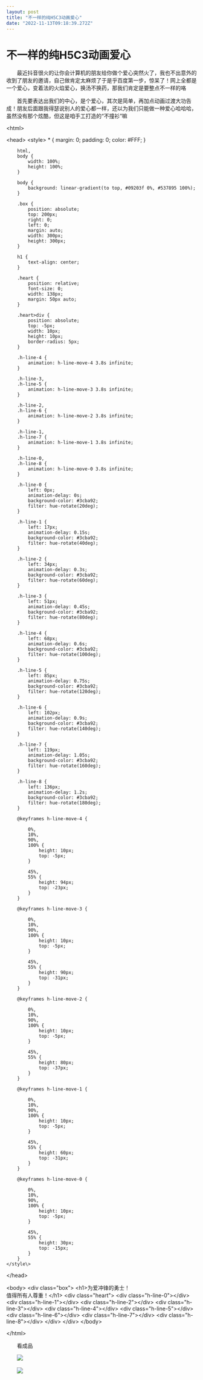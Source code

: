 ```yaml
---
layout: post
title: "不一样的纯H5C3动画爱心"
date: "2022-11-13T09:18:39.272Z"
---
```

不一样的纯H5C3动画爱心
=============

　　最近抖音很火的让你会计算机的朋友给你做个爱心突然火了，我也不出意外的收到了朋友的邀请，自己做肯定太麻烦了于是乎百度第一步，惊呆了！网上全都是一个爱心，变着法的火焰爱心，换汤不换药，那我们肯定是要整点不一样的咯

　　首先要表达出我们的中心，是个爱心，其次是简单，再加点动画过渡大功告成！朋友后面跟我得瑟说别人的爱心都一样，还以为我们只能做一种爱心哈哈哈，虽然没有那个炫酷，但这是咱手工打造的“不撞衫”嘛

<html\>

<head\>
    <style\>
        \* {
            margin: 0;
            padding: 0;
            color: #FFF;
        }

        html,
        body {
            width: 100%;
            height: 100%;
        }

        body {
            background: linear-gradient(to top, #09203f 0%, #537895 100%);
        }

        .box {
            position: absolute;
            top: 200px;
            right: 0;
            left: 0;
            margin: auto;
            width: 300px;
            height: 300px;
        }

        h1 {
            text-align: center;
        }

        .heart {
            position: relative;
            font-size: 0;
            width: 138px;
            margin: 50px auto;
        }

        .heart>div {
            position: absolute;
            top: -5px;
            width: 10px;
            height: 10px;
            border-radius: 5px;
        }

        .h-line-4 {
            animation: h-line-move-4 3.8s infinite;
        }

        .h-line-3,
        .h-line-5 {
            animation: h-line-move-3 3.8s infinite;
        }

        .h-line-2,
        .h-line-6 {
            animation: h-line-move-2 3.8s infinite;
        }

        .h-line-1,
        .h-line-7 {
            animation: h-line-move-1 3.8s infinite;
        }

        .h-line-0,
        .h-line-8 {
            animation: h-line-move-0 3.8s infinite;
        }

        .h-line-0 {
            left: 0px;
            animation-delay: 0s;
            background-color: #3cba92;
            filter: hue-rotate(20deg);
        }

        .h-line-1 {
            left: 17px;
            animation-delay: 0.15s;
            background-color: #3cba92;
            filter: hue-rotate(40deg);
        }

        .h-line-2 {
            left: 34px;
            animation-delay: 0.3s;
            background-color: #3cba92;
            filter: hue-rotate(60deg);
        }

        .h-line-3 {
            left: 51px;
            animation-delay: 0.45s;
            background-color: #3cba92;
            filter: hue-rotate(80deg);
        }

        .h-line-4 {
            left: 68px;
            animation-delay: 0.6s;
            background-color: #3cba92;
            filter: hue-rotate(100deg);
        }

        .h-line-5 {
            left: 85px;
            animation-delay: 0.75s;
            background-color: #3cba92;
            filter: hue-rotate(120deg);
        }

        .h-line-6 {
            left: 102px;
            animation-delay: 0.9s;
            background-color: #3cba92;
            filter: hue-rotate(140deg);
        }

        .h-line-7 {
            left: 119px;
            animation-delay: 1.05s;
            background-color: #3cba92;
            filter: hue-rotate(160deg);
        }

        .h-line-8 {
            left: 136px;
            animation-delay: 1.2s;
            background-color: #3cba92;
            filter: hue-rotate(180deg);
        }

        @keyframes h-line-move-4 {

            0%,
            10%,
            90%,
            100% {
                height: 10px;
                top: -5px;
            }

            45%,
            55% {
                height: 94px;
                top: -23px;
            }
        }

        @keyframes h-line-move-3 {

            0%,
            10%,
            90%,
            100% {
                height: 10px;
                top: -5px;
            }

            45%,
            55% {
                height: 90px;
                top: -31px;
            }
        }

        @keyframes h-line-move-2 {

            0%,
            10%,
            90%,
            100% {
                height: 10px;
                top: -5px;
            }

            45%,
            55% {
                height: 80px;
                top: -37px;
            }
        }

        @keyframes h-line-move-1 {

            0%,
            10%,
            90%,
            100% {
                height: 10px;
                top: -5px;
            }

            45%,
            55% {
                height: 60px;
                top: -31px;
            }
        }

        @keyframes h-line-move-0 {

            0%,
            10%,
            90%,
            100% {
                height: 10px;
                top: -5px;
            }

            45%,
            55% {
                height: 30px;
                top: -15px;
            }
        }
    </style\>
</head\>

<body\>
    <div class\="box"\>
        <h1\>为爱冲锋的勇士！<br />值得所有人尊重！</h1\>
        <div class\="heart"\>
            <div class\="h-line-0"\></div\>
            <div class\="h-line-1"\></div\>
            <div class\="h-line-2"\></div\>
            <div class\="h-line-3"\></div\>
            <div class\="h-line-4"\></div\>
            <div class\="h-line-5"\></div\>
            <div class\="h-line-6"\></div\>
            <div class\="h-line-7"\></div\>
            <div class\="h-line-8"\></div\>
        </div\>
    </div\>
</body\>

</html\>

　　看成品

　　![](https://img2022.cnblogs.com/blog/2840117/202211/2840117-20221113170451799-1832075667.png)

　　![](https://img2022.cnblogs.com/blog/2840117/202211/2840117-20221113165921965-1289637789.png)
